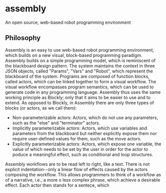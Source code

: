 # assembly
An open source, web-based robot programming environment

## Philosophy

Assembly is an easy to use web-based robot programming environment, which builds on a new visual, block-based programming paradigm. Assembly builds on a simple programming model, which is reminiscent of the blackboard design pattern. The system maintains the context in three JSON objects, called "Params", "Vars" and "Robot", which represent the blackboard of the system. Programs are composed of function blocks, called actors, which can be linked together to form a visual workflow. The visual workflow encompasses program semantics, which can be used to generate code in any programming language. Assembly thus uses the same working principle as Blockly; only that it aims to be easier to use and to extend. As opposed to Blockly, in Assembly there are only three types of blocks (or actors, as we call them):

- Non-parameterizable actors: Actors, which do not use any parameters, such as the "else" and "terminator" actors.
- Implicitly parameterizable actors: Actors, which use variables and parameters from the blackboard but neither explicitly expose them nor require user-defined values for them, such as the move actors. 
- Explicitly parameterizable actors: Actors, which expose one variable, the value of which needs to be set by the user in order for the actor to poduce a meaningful effect, such as conditional and loop structures. 

Assembly workflows are to be read left to right, like a text. There is not explicit indentation--only a linear flow of effects caused by the actors composing the workflow. This allows programmers to think of a workflow as of a narrative, i.e., a more o less complex phrase, which achieve a desirable effect. Each actor then stands for a sentece, which 

